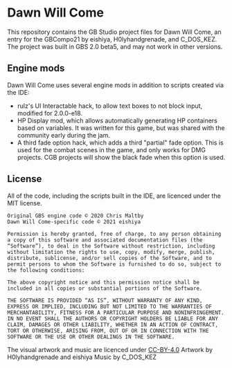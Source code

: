 # Dawn Will Come

This repository contains the GB Studio project files for Dawn Will Come, an entry for the GBCompo21 by eishiya, H0lyhandgrenade, and C_DOS_KEZ.
The project was built in GBS 2.0 beta5, and may not work in other versions.

## Engine mods
Dawn Will Come uses several engine mods in addition to scripts created via the IDE:
- rulz's UI Interactable hack, to allow text boxes to not block input, modified for 2.0.0-e18.
- HP Display mod, which allows automatically generating HP containers based on variables. It was written for this game, but was shared with the community early during the jam.
- A third fade option hack, which adds a third "partial" fade option. This is used for the combat scenes in the game, and only works for DMG projects. CGB projects will show the black fade when this option is used.

## License
All of the code, including the scripts built in the IDE, are licenced under the MIT license.
```
Original GBS engine code © 2020 Chris Maltby
Dawn Will Come-specific code © 2021 eishiya

Permission is hereby granted, free of charge, to any person obtaining a copy of this software and associated documentation files (the “Software”), to deal in the Software without restriction, including without limitation the rights to use, copy, modify, merge, publish, distribute, sublicense, and/or sell copies of the Software, and to permit persons to whom the Software is furnished to do so, subject to the following conditions:

The above copyright notice and this permission notice shall be included in all copies or substantial portions of the Software.

THE SOFTWARE IS PROVIDED “AS IS”, WITHOUT WARRANTY OF ANY KIND, EXPRESS OR IMPLIED, INCLUDING BUT NOT LIMITED TO THE WARRANTIES OF MERCHANTABILITY, FITNESS FOR A PARTICULAR PURPOSE AND NONINFRINGEMENT. IN NO EVENT SHALL THE AUTHORS OR COPYRIGHT HOLDERS BE LIABLE FOR ANY CLAIM, DAMAGES OR OTHER LIABILITY, WHETHER IN AN ACTION OF CONTRACT, TORT OR OTHERWISE, ARISING FROM, OUT OF OR IN CONNECTION WITH THE SOFTWARE OR THE USE OR OTHER DEALINGS IN THE SOFTWARE.
```

The visual artwork and music are licenced under [CC-BY-4.0](https://creativecommons.org/licenses/by/4.0/)
Artwork by H0lyhandgrenade and eishiya
Music by C_DOS_KEZ